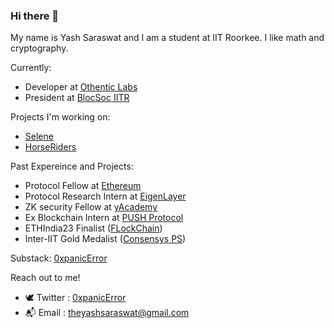 ### Hi there 👋

My name is Yash Saraswat and I am a student at IIT Roorkee. I like math and cryptography. 

Currently:
- Developer at [Othentic Labs](https://www.othentic.xyz/)
- President at [BlocSoc IITR](https://blocsoc.iitr.ac.in/)

Projects I'm working on:
- [Selene](https://github.com/BlocSoc-iitr/selene)
- [HorseRiders](https://github.com/BlocSoc-iitr/HorseRiders)

Past Expereince and Projects:
- Protocol Fellow at [Ethereum](https://blog.ethereum.org/2024/05/13/epf-5-announcement)
- Protocol Research Intern at [EigenLayer](https://www.eigenlayer.xyz/)
- ZK security Fellow at [yAcademy](https://yacademy.dev/about/)
- Ex Blockchain Intern at [PUSH Protocol](https://push.org/)
- ETHIndia23 Finalist ([FLockChain](https://devfolio.co/projects/flockchain-88eb))
- Inter-IIT Gold Medalist ([Consensys PS](https://github.com/Bisht13/Inter-IIT-2k23))

Substack: [0xpanicError](https://substack.com/@0xpanicerror)

Reach out to me!
- 🕊️ Twitter : [0xpanicError](https://twitter.com/0xpanicError)
- 📬 Email : theyashsaraswat@gmail.com



